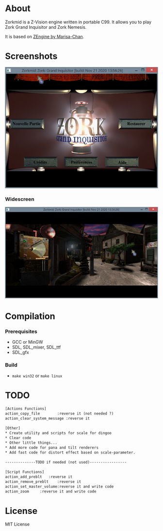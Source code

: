 # About

Zorkmid is a Z-Vision engine written in portable C99. It allows you to play Zork Grand Inquisitor and Zork Nemesis.

It is based on [ZEngine by Marisa-Chan](https://github.com/Marisa-Chan/Zengine).

# Screenshots
![menu](https://raw.githubusercontent.com/ducalex/Zorkmid/master/res/screenshot1.png)
### Widescreen
![village](https://raw.githubusercontent.com/ducalex/Zorkmid/master/res/screenshot2.png)

# Compilation

### Prerequisites
- GCC or MinGW
- SDL, SDL_mixer, SDL_ttf
- SDL_gfx

### Build
- `make win32` or `make linux`


# TODO
````
[Actions Functions]
action_copy_file	    :reverse it (not needed ?)
action_clear_system_message :reverse it

[Other]
* Create utility and scripts for scale for dingoo
* Clear code
* Other little things...
* Add more code for pana and tilt renderers
* Add fast code for distort effect based on scale-parameter.

--------------TODO if needed (not used)-----------------

[Script Functions]
action_add_preblt	:reverse it
action_remove_preblt	:reverse it
action_set_master_volume:reverse it and write code
action_zoom		:reverse it and write code
````

# License

MIT License